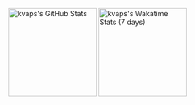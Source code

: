 <img alt="kvaps's GitHub Stats" src="https://github-readme-stats.vercel.app/api?username=kvaps&bg_color=30,1d2c15,4d5212&title_color=ffffd2&text_color=fff&icon_color=ffffd2&show_icons=true&custom_title=kvaps's+GitHub+Stats" height="175px"> <img alt="kvaps's Wakatime Stats (7 days)" src="https://github-readme-stats.vercel.app/api/wakatime?username=@kvaps&layout=compact&bg_color=30,1d2c15,4d5212&title_color=ffffd2&text_color=fff&custom_title=kvaps's+Wakatime+Stats+(7+days)" height="175px">

